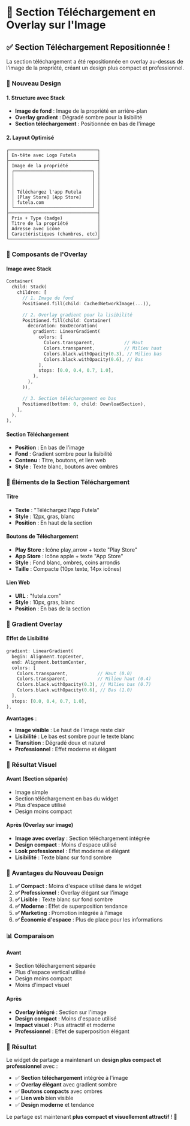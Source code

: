 # 📱 Section Téléchargement en Overlay sur l'Image

## ✅ **Section Téléchargement Repositionnée !**

La section téléchargement a été repositionnée en overlay au-dessus de l'image de la propriété, créant un design plus compact et professionnel.

### 🎯 **Nouveau Design**

#### **1. Structure avec Stack**
- **Image de fond** : Image de la propriété en arrière-plan
- **Overlay gradient** : Dégradé sombre pour la lisibilité
- **Section téléchargement** : Positionnée en bas de l'image

#### **2. Layout Optimisé**
```
┌─────────────────────────────────┐
│ En-tête avec Logo Futela        │
├─────────────────────────────────┤
│ Image de la propriété           │
│ ┌─────────────────────────────┐ │
│ │                             │ │
│ │                             │ │
│ │                             │ │
│ │ Téléchargez l'app Futela    │ │
│ │ [Play Store] [App Store]    │ │
│ │ futela.com                  │ │
│ └─────────────────────────────┘ │
├─────────────────────────────────┤
│ Prix + Type (badge)             │
│ Titre de la propriété           │
│ Adresse avec icône              │
│ Caractéristiques (chambres, etc)│
└─────────────────────────────────┘
```

### 🎨 **Composants de l'Overlay**

#### **Image avec Stack**
```dart
Container(
  child: Stack(
    children: [
      // 1. Image de fond
      Positioned.fill(child: CachedNetworkImage(...)),
      
      // 2. Overlay gradient pour la lisibilité
      Positioned.fill(child: Container(
        decoration: BoxDecoration(
          gradient: LinearGradient(
            colors: [
              Colors.transparent,           // Haut
              Colors.transparent,           // Milieu haut
              Colors.black.withOpacity(0.3), // Milieu bas
              Colors.black.withOpacity(0.6), // Bas
            ],
            stops: [0.0, 0.4, 0.7, 1.0],
          ),
        ),
      )),
      
      // 3. Section téléchargement en bas
      Positioned(bottom: 0, child: DownloadSection),
    ],
  ),
),
```

#### **Section Téléchargement**
- **Position** : En bas de l'image
- **Fond** : Gradient sombre pour la lisibilité
- **Contenu** : Titre, boutons, et lien web
- **Style** : Texte blanc, boutons avec ombres

### 🎨 **Éléments de la Section Téléchargement**

#### **Titre**
- **Texte** : "Téléchargez l'app Futela"
- **Style** : 12px, gras, blanc
- **Position** : En haut de la section

#### **Boutons de Téléchargement**
- **Play Store** : Icône play_arrow + texte "Play Store"
- **App Store** : Icône apple + texte "App Store"
- **Style** : Fond blanc, ombres, coins arrondis
- **Taille** : Compacte (10px texte, 14px icônes)

#### **Lien Web**
- **URL** : "futela.com"
- **Style** : 10px, gras, blanc
- **Position** : En bas de la section

### 🎨 **Gradient Overlay**

#### **Effet de Lisibilité**
```dart
gradient: LinearGradient(
  begin: Alignment.topCenter,
  end: Alignment.bottomCenter,
  colors: [
    Colors.transparent,           // Haut (0.0)
    Colors.transparent,           // Milieu haut (0.4)
    Colors.black.withOpacity(0.3), // Milieu bas (0.7)
    Colors.black.withOpacity(0.6), // Bas (1.0)
  ],
  stops: [0.0, 0.4, 0.7, 1.0],
),
```

**Avantages** :
- **Image visible** : Le haut de l'image reste clair
- **Lisibilité** : Le bas est sombre pour le texte blanc
- **Transition** : Dégradé doux et naturel
- **Professionnel** : Effet moderne et élégant

### 📱 **Résultat Visuel**

#### **Avant (Section séparée)**
- Image simple
- Section téléchargement en bas du widget
- Plus d'espace utilisé
- Design moins compact

#### **Après (Overlay sur image)**
- **Image avec overlay** : Section téléchargement intégrée
- **Design compact** : Moins d'espace utilisé
- **Look professionnel** : Effet moderne et élégant
- **Lisibilité** : Texte blanc sur fond sombre

### 🎯 **Avantages du Nouveau Design**

1. **✅ Compact** : Moins d'espace utilisé dans le widget
2. **✅ Professionnel** : Overlay élégant sur l'image
3. **✅ Lisible** : Texte blanc sur fond sombre
4. **✅ Moderne** : Effet de superposition tendance
5. **✅ Marketing** : Promotion intégrée à l'image
6. **✅ Économie d'espace** : Plus de place pour les informations

### 📊 **Comparaison**

#### **Avant**
- Section téléchargement séparée
- Plus d'espace vertical utilisé
- Design moins compact
- Moins d'impact visuel

#### **Après**
- **Overlay intégré** : Section sur l'image
- **Design compact** : Moins d'espace utilisé
- **Impact visuel** : Plus attractif et moderne
- **Professionnel** : Effet de superposition élégant

### 🚀 **Résultat**

Le widget de partage a maintenant un **design plus compact et professionnel** avec :
- ✅ **Section téléchargement** intégrée à l'image
- ✅ **Overlay élégant** avec gradient sombre
- ✅ **Boutons compacts** avec ombres
- ✅ **Lien web** bien visible
- ✅ **Design moderne** et tendance

Le partage est maintenant **plus compact et visuellement attractif** ! 🎉
